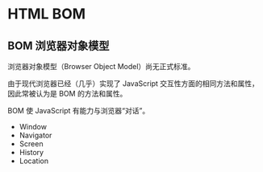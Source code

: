 # HTML BOM

## BOM 浏览器对象模型

浏览器对象模型（Browser Object Model）尚无正式标准。

由于现代浏览器已经（几乎）实现了 JavaScript 交互性方面的相同方法和属性，因此常被认为是 BOM 的方法和属性。

BOM 使 JavaScript 有能力与浏览器“对话”。

- Window
- Navigator
- Screen
- History
- Location
